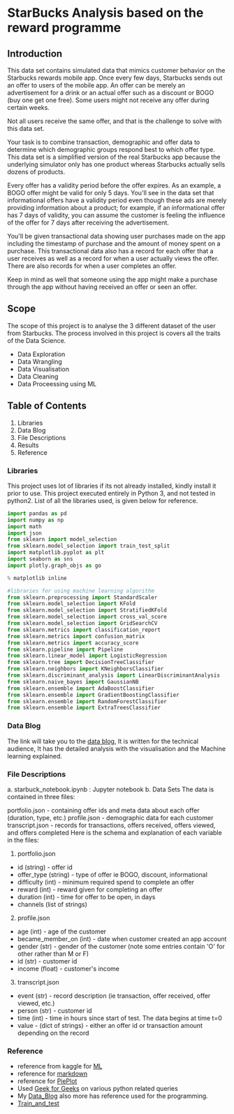 # StarBucks Analysis based on the reward programme


## Introduction
This data set contains simulated data that mimics customer behavior on the Starbucks rewards mobile app. Once every few days, Starbucks sends out an offer to users of the mobile app. An offer can be merely an advertisement for a drink or an actual offer such as a discount or BOGO (buy one get one free). Some users might not receive any offer during certain weeks.

Not all users receive the same offer, and that is the challenge to solve with this data set.

Your task is to combine transaction, demographic and offer data to determine which demographic groups respond best to which offer type. This data set is a simplified version of the real Starbucks app because the underlying simulator only has one product whereas Starbucks actually sells dozens of products.

Every offer has a validity period before the offer expires. As an example, a BOGO offer might be valid for only 5 days. You'll see in the data set that informational offers have a validity period even though these ads are merely providing information about a product; for example, if an informational offer has 7 days of validity, you can assume the customer is feeling the influence of the offer for 7 days after receiving the advertisement.

You'll be given transactional data showing user purchases made on the app including the timestamp of purchase and the amount of money spent on a purchase. This transactional data also has a record for each offer that a user receives as well as a record for when a user actually views the offer. There are also records for when a user completes an offer.

Keep in mind as well that someone using the app might make a purchase through the app without having received an offer or seen an offer.

## Scope
The scope of this project is to analyse the 3 different dataset of the user from Starbucks. 
The process involved in this project is covers all the traits of the Data Science.

* Data Exploration
* Data Wrangling
* Data Visualisation
* Data Cleaning
* Data Proceessing using ML

## Table of Contents
1. Libraries
2. Data Blog
3. File Descriptions
4. Results
5. Reference

### Libraries
This project uses lot of libraries if its not already installed, kindly install it prior to use.
This project executed entirely in Python 3, and not tested in python2.
List of all the libraries used, is given below for reference.

```python
import pandas as pd
import numpy as np
import math
import json
from sklearn import model_selection
from sklearn.model_selection import train_test_split
import matplotlib.pyplot as plt
import seaborn as sns
import plotly.graph_objs as go

% matplotlib inline

#libraries for using machine learning algorithm 
from sklearn.preprocessing import StandardScaler
from sklearn.model_selection import KFold
from sklearn.model_selection import StratifiedKFold
from sklearn.model_selection import cross_val_score
from sklearn.model_selection import GridSearchCV
from sklearn.metrics import classification_report
from sklearn.metrics import confusion_matrix
from sklearn.metrics import accuracy_score
from sklearn.pipeline import Pipeline
from sklearn.linear_model import LogisticRegression
from sklearn.tree import DecisionTreeClassifier
from sklearn.neighbors import KNeighborsClassifier
from sklearn.discriminant_analysis import LinearDiscriminantAnalysis
from sklearn.naive_bayes import GaussianNB
from sklearn.ensemble import AdaBoostClassifier
from sklearn.ensemble import GradientBoostingClassifier
from sklearn.ensemble import RandomForestClassifier
from sklearn.ensemble import ExtraTreesClassifier

```

### Data Blog
The link will take you to the [data blog](https://nancydoss.medium.com/these-are-the-skills-you-need-to-learn-to-be-a-successful-data-scientist-be5198ecc0b1), It is written for the technical audience, It has the detailed analysis with the visualisation and the Machine learning explained.


### File Descriptions
a. starbuck_notebook.ipynb : Jupyter notebook
b. Data Sets
The data is contained in three files:

portfolio.json - containing offer ids and meta data about each offer (duration, type, etc.)
profile.json - demographic data for each customer
transcript.json - records for transactions, offers received, offers viewed, and offers completed
Here is the schema and explanation of each variable in the files:

1. portfolio.json

* id (string) - offer id
* offer_type (string) - type of offer ie BOGO, discount, informational
* difficulty (int) - minimum required spend to complete an offer
* reward (int) - reward given for completing an offer
* duration (int) - time for offer to be open, in days
* channels (list of strings)

2. profile.json

* age (int) - age of the customer
* became_member_on (int) - date when customer created an app account
* gender (str) - gender of the customer (note some entries contain 'O' for other rather than M or F)
* id (str) - customer id
* income (float) - customer's income

3. transcript.json

* event (str) - record description (ie transaction, offer received, offer viewed, etc.)
* person (str) - customer id
* time (int) - time in hours since start of test. The data begins at time t=0
* value - (dict of strings) - either an offer id or transaction amount depending on the record



### Reference
* reference from kaggle for [ML](https://www.kaggle.com/pouryaayria/a-complete-ml-pipeline-tutorial-acu-86)
* reference for [markdown](https://medium.com/@saumya.ranjan/how-to-write-a-readme-md-file-markdown-file-20cb7cbcd6f)
* reference for [PiePlot](https://kontext.tech/column/code-snippets/402/pandas-dataframe-plot-pie-chart)
* Used [Geek for Geeks](https://www.geeksforgeeks.org/) on various python related queries
* My [Data_Blog](https://nancydoss.medium.com/these-are-the-skills-you-need-to-learn-to-be-a-successful-data-scientist-be5198ecc0b1) also more has reference used for the programming.
* [Train_and_test](https://androidkt.com/split-the-data-into-train-test-dev/)
